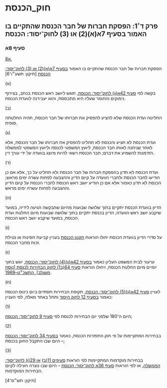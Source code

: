 # חוק_הכנסת

## פרק ד׳1: הפסקת חברות של חבר הכנסת שהתקיים בו האמור בסעיף 7א(א)(2) או (3) לחוק־יסוד: הכנסת

### סעיף 8א

[8א.](https://he.wikisource.org/wiki/חוק_הכנסת#סעיף_8א)

הפסקת חברות של חבר הכנסת שהתקיים בו האמור [בסעיף 7א(א)(2) או (3) לחוק־יסוד: הכנסת](https://he.wikisource.org/wiki/חוק-יסוד:_הכנסת#סעיף_7א "חוק-יסוד: הכנסת") [תיקון: תשע״ו־6]

(א)

בקשה לפי [סעיף 42א(ג) לחוק־יסוד: הכנסת](https://he.wikisource.org/wiki/חוק-יסוד:_הכנסת#סעיף_42א "חוק-יסוד: הכנסת"), תוגש ליושב ראש הכנסת בכתב, בצירוף נימוקים והחומר שעליו היא מתבססת, והוא יעבירנה לוועדת הכנסת.

(ב)

החליטה ועדת הכנסת שלא להציע להפסיק את חברותו של חבר הכנסת, תהיה החלטתה סופית.

(ג)

ועדת הכנסת לא תציע והכנסת לא תחליט להפסיק את חברותו של חבר הכנסת, אלא לאחר שניתנה לאותו חבר הכנסת, ליועץ המשפטי לכנסת וליועץ המשפטי לממשלה הזדמנות להשמיע את דברם; חבר הכנסת רשאי להיות מיוצג בוועדה על ידי עורך דין.

(ד)

ועדת הכנסת לא תדון בהפסקת חברות של חבר הכנסת ולא תחליט על כך, אלא אם כן הודיעו לחבר הכנסת ולחברי הוועדה על קיום הדיון וההצבעה לפחות עשרה ימים מראש; הכנסת לא תדון כאמור אלא אם כן הודיע יושב ראש הכנסת לחברי הכנסת על קיום הדיון וההצבעה לפחות עשרה ימים מראש.

(ה)

הדיון בוועדת הכנסת יתקיים בתוך שלושה שבועות מהיום שהבקשה הגיעה לידיה, במועד שיקבע יושב ראש הוועדה; הדיון בכנסת יתקיים בתוך שלושה שבועות מיום החלטת ועדת הכנסת, במועד שיקבע יושב ראש הכנסת.

(ו)

על סדרי הדיון בוועדת הכנסת יחולו הוראות [תקנון הכנסת](https://he.wikisource.org/wiki/תקנון_הכנסת "תקנון הכנסת") בעניין קביעת חסינות או נטילת זכות מחבר הכנסת.

(ז)

ערעור לבית המשפט העליון כאמור [בסעיף 42א(ג)(4) לחוק־יסוד: הכנסת](https://he.wikisource.org/wiki/חוק-יסוד:_הכנסת#סעיף_42א "חוק-יסוד: הכנסת"), יוגש בתוך יומיים מיום החלטת הכנסת, ויחולו הוראות [סעיף 64(ב1) לחוק הבחירות לכנסת [נוסח משולב], התשכ״ט–1969](https://he.wikisource.org/wiki/חוק_הבחירות_לכנסת#סעיף_64 "חוק הבחירות לכנסת").

(ח)

לעניין [סעיף 42א(ג)(5) לחוק־יסוד: הכנסת](https://he.wikisource.org/wiki/חוק-יסוד:_הכנסת#סעיף_42א "חוק-יסוד: הכנסת"), תקופת הבחירות תסתיים ביום כינוס הכנסת כאמור [בסעיף 12 לחוק היסוד](https://he.wikisource.org/wiki/חוק-יסוד:_הכנסת#סעיף_12 "חוק-יסוד: הכנסת") ותחל באחד מאלה, לפי העניין:

(1)

היום ה־180 שלפני יום הבחירות לכנסת לפי [סעיף 9 לחוק־יסוד: הכנסת](https://he.wikisource.org/wiki/חוק-יסוד:_הכנסת#סעיף_9 "חוק-יסוד: הכנסת");

(2)

בבחירות המתקיימות על פי חוק התפזרות הכנסת, כאמור [בסעיף 34 לחוק־יסוד: הכנסת](https://he.wikisource.org/wiki/חוק-יסוד:_הכנסת#סעיף_34 "חוק-יסוד: הכנסת") – היום שבו התקבל החוק בכנסת;

(3)

בבחירות מוקדמות המתקיימות לפי הוראות [סעיפים 11(ב)](https://he.wikisource.org/wiki/חוק-יסוד:_הממשלה#סעיף_11 "חוק-יסוד: הממשלה") [או 29(ו) לחוק־יסוד: הממשלה](https://he.wikisource.org/wiki/חוק-יסוד:_הממשלה#סעיף_29 "חוק-יסוד: הממשלה"), או לפי הוראות [סעיף 36א לחוק־יסוד: הכנסת](https://he.wikisource.org/wiki/חוק-יסוד:_הכנסת#סעיף_36א "חוק-יסוד: הכנסת") – היום שבו נוצרה העילה לקיום הבחירות המוקדמות.

[תיקון: תש״ס־4]